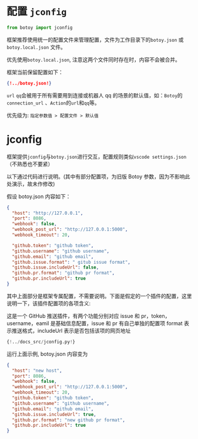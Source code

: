 # 配置 `jconfig`

```python
from botoy import jconfig
```

框架推荐使用统一的配置文件来管理配置，文件为工作目录下的`botoy.json` 或 `botoy.local.json` 文件。

优先使用`botoy.local.json`, 注意这两个文件同时存在时，内容不会被合并。

框架当前保留配置如下：

```json
{!../botoy.json!}
```

`url` `qq`会被用于所有需要用到连接或机器人 qq 的场景的默认值，如：`Botoy`的`connection_url` 、`Action`的`url`和`qq`等。

优先级为: `指定参数值 > 配置文件 > 默认值`

# jconfig

框架提供`jconfig`与`botoy.json`进行交互，配置规则类似`vscode settings.json`（不熟悉也不要紧）

以下通过代码进行说明。(其中有部分配置项，为旧版 Botoy 参数，因为不影响此处演示，故未作修改)

假设 botoy.json 内容如下：

```json
{
  "host": "http://127.0.0.1",
  "port": 8086,
  "webhook": false,
  "webhook_post_url": "http://127.0.0.1:5000",
  "webhook_timeout": 20,

  "github.token": "github token",
  "github.username": "github username",
  "github.email": "github email",
  "github.issue.format": " gitub issue format",
  "github.issue.includeUrl": false,
  "github.pr.format": "github pr format",
  "github.pr.includeUrl": true
}
```

其中上面部分是框架专属配置，不需要说明。下面是假定的一个插件的配置，这里说明一下，该插件配置项的各项含义:

这是一个 GitHub 推送插件，有两个功能分别对应 issue 和 pr，token，username，eamil 是基础信息配置，issue 和 pr 有自己单独的配置项
format 表示推送格式，includeUrl 表示是否包括该项的网页地址

```python
{!../docs_src/jconfig.py!}
```

运行上面示例, botoy.json 内容变为

```json
{
  "host": "new host",
  "port": 8086,
  "webhook": false,
  "webhook_post_url": "http://127.0.0.1:5000",
  "webhook_timeout": 20,
  "github.token": "github token",
  "github.username": "github username",
  "github.email": "github email",
  "github.issue.includeUrl": true,
  "github.pr.format": "new github pr format",
  "github.pr.includeUrl": true
}
```
